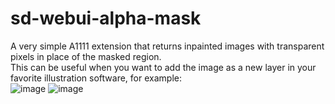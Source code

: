 # sd-webui-alpha-mask

A very simple A1111 extension that returns inpainted images with transparent pixels in place of the masked region.  
This can be useful when you want to add the image as a new layer in your favorite illustration software, for example:  
![image](https://github.com/John-WL/sd-webui-alpha-mask/assets/34081873/059a9457-0c9c-4d36-a2b1-b23dbfd2a0cf)
![image](https://github.com/John-WL/sd-webui-alpha-mask/assets/34081873/4ff8ce12-063d-458f-9e34-be4450ac6aef)
